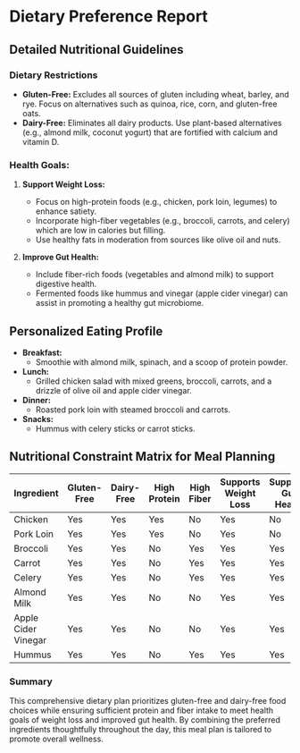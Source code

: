 # Dietary Preference Report

## Detailed Nutritional Guidelines
### Dietary Restrictions
- **Gluten-Free:** Excludes all sources of gluten including wheat, barley, and rye. Focus on alternatives such as quinoa, rice, corn, and gluten-free oats.
- **Dairy-Free:** Eliminates all dairy products. Use plant-based alternatives (e.g., almond milk, coconut yogurt) that are fortified with calcium and vitamin D.

### Health Goals:
1. **Support Weight Loss:**
   - Focus on high-protein foods (e.g., chicken, pork loin, legumes) to enhance satiety.
   - Incorporate high-fiber vegetables (e.g., broccoli, carrots, and celery) which are low in calories but filling.
   - Use healthy fats in moderation from sources like olive oil and nuts.

2. **Improve Gut Health:**
   - Include fiber-rich foods (vegetables and almond milk) to support digestive health.
   - Fermented foods like hummus and vinegar (apple cider vinegar) can assist in promoting a healthy gut microbiome.

## Personalized Eating Profile
- **Breakfast:**
  - Smoothie with almond milk, spinach, and a scoop of protein powder.
- **Lunch:**
  - Grilled chicken salad with mixed greens, broccoli, carrots, and a drizzle of olive oil and apple cider vinegar.
- **Dinner:**
  - Roasted pork loin with steamed broccoli and carrots.
- **Snacks:**
  - Hummus with celery sticks or carrot sticks.

## Nutritional Constraint Matrix for Meal Planning
| Ingredient         | Gluten-Free | Dairy-Free | High Protein | High Fiber | Supports Weight Loss | Supports Gut Health |
|--------------------|-------------|------------|--------------|------------|----------------------|---------------------|
| Chicken            | Yes         | Yes        | Yes          | No         | Yes                  | No                  |
| Pork Loin          | Yes         | Yes        | Yes          | No         | Yes                  | No                  |
| Broccoli           | Yes         | Yes        | No           | Yes        | Yes                  | Yes                 |
| Carrot             | Yes         | Yes        | No           | Yes        | Yes                  | Yes                 |
| Celery             | Yes         | Yes        | No           | Yes        | Yes                  | Yes                 |
| Almond Milk        | Yes         | Yes        | No           | No         | Yes                  | Yes                 |
| Apple Cider Vinegar| Yes         | Yes        | No           | No         | Yes                  | Yes                 |
| Hummus             | Yes         | Yes        | No           | Yes        | Yes                  | Yes                 |

### Summary
This comprehensive dietary plan prioritizes gluten-free and dairy-free food choices while ensuring sufficient protein and fiber intake to meet health goals of weight loss and improved gut health. By combining the preferred ingredients thoughtfully throughout the day, this meal plan is tailored to promote overall wellness.